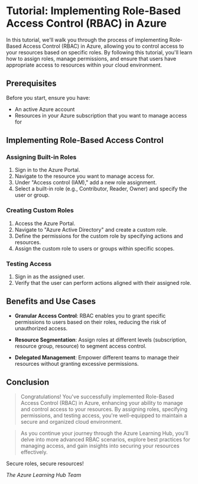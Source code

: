 # Tutorial: Implementing Role-Based Access Control (RBAC) in Azure

In this tutorial, we'll walk you through the process of implementing Role-Based Access Control (RBAC) in Azure, allowing you to control access to your resources based on specific roles. By following this tutorial, you'll learn how to assign roles, manage permissions, and ensure that users have appropriate access to resources within your cloud environment.

## Prerequisites

Before you start, ensure you have:

- An active Azure account
- Resources in your Azure subscription that you want to manage access for

## Implementing Role-Based Access Control

### Assigning Built-in Roles

1. Sign in to the Azure Portal.
2. Navigate to the resource you want to manage access for.
3. Under "Access control (IAM)," add a new role assignment.
4. Select a built-in role (e.g., Contributor, Reader, Owner) and specify the user or group.

### Creating Custom Roles

1. Access the Azure Portal.
2. Navigate to "Azure Active Directory" and create a custom role.
3. Define the permissions for the custom role by specifying actions and resources.
4. Assign the custom role to users or groups within specific scopes.

### Testing Access

1. Sign in as the assigned user.
2. Verify that the user can perform actions aligned with their assigned role.

## Benefits and Use Cases

- **Granular Access Control**: RBAC enables you to grant specific permissions to users based on their roles, reducing the risk of unauthorized access.

- **Resource Segmentation**: Assign roles at different levels (subscription, resource group, resource) to segment access control.

- **Delegated Management**: Empower different teams to manage their resources without granting excessive permissions.

## Conclusion

> Congratulations! You've successfully implemented Role-Based Access Control (RBAC) in Azure, enhancing your ability to manage and control access to your resources. By assigning roles, specifying permissions, and testing access, you're well-equipped to maintain a secure and organized cloud environment.

> As you continue your journey through the Azure Learning Hub, you'll delve into more advanced RBAC scenarios, explore best practices for managing access, and gain insights into securing your resources effectively.

Secure roles, secure resources!

_The Azure Learning Hub Team_
